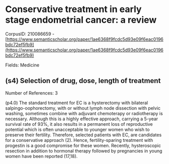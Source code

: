 # Conservative treatment in early stage endometrial cancer: a review

CorpusID: 210086659 - [https://www.semanticscholar.org/paper/1ae6368f9fcdc5d93e09f6eac0196bdc72ef5fb9](https://www.semanticscholar.org/paper/1ae6368f9fcdc5d93e09f6eac0196bdc72ef5fb9)

Fields: Medicine

## (s4) Selection of drug, dose, length of treatment
Number of References: 3

(p4.0) The standard treatment for EC is a hysterectomy with bilateral salpingo-oophorectomy, with or without lymph node dissection with pelvic washing, sometimes combine with adjuvant chemoterapy or radiotherapy is necessary. Although this is a highly effective approach, carrying a 5-year survival rate of 93%, it also results in a permanent loss of reproductive potential which is often unacceptable to younger women who wish to preserve their fertility. Therefore, selected patients with EC, are candidates for a conservative approach (2). Hence, fertility-sparing treatment with progestin is a good compromise for these women. Recently, hysteroscopic resection in addition to hormonal therapy followed by pregnancies in young women have been reported (17,18).
